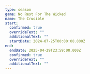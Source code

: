 ```yaml
---
type: season
game: No Rest For The Wicked
name: The Crucible
start:
  confirmed: true
  overrideText: ""
  additionalText: ""
  startDate: 2024-07-25T00:00:00.000Z
end:
  endDate: 2025-04-29T23:59:00.000Z
  confirmed: true
  overrideText: ""
  additionalText: ""
---
```

